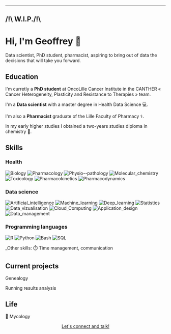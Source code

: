 <!--
**pawlakG/pawlakG** is a ✨ _special_ ✨ repository because its `README.md` (this file) appears on your GitHub profile.

Here are some ideas to get you started:

- 🔭 I’m currently working on ...
- 🌱 I’m currently learning ...
- 👯 I’m looking to collaborate on ...
- 🤔 I’m looking for help with ...
- 💬 Ask me about ...
- 📫 How to reach me: ...
- 😄 Pronouns: ...
- ⚡ Fun fact: ...
-->

---
/!\ W.I.P./!\
---

# Hi, I'm Geoffrey :wave:

Data scientist, PhD student, pharmacist, aspiring to bring out of data the decisions that will take you forward.


## Education

I'm curretly a **PhD student** at OncoLille Cancer Institute in the CANTHER « Cancer Heterogeneity, Plasticity and Resistance to Therapies » team.

I'm a **Data scientist** with a master degree in Health Data Science 💻.


I'm also a **Pharmacist** graduate of the Lille Faculty of Pharmacy ⚕️. 


In my early higher studies I obtained a two-years studies diploma in chemistry 🥼.



## Skills

### Health

![Biology](https://img.shields.io/badge/Biology-e62314?style=flat)
![Pharmacology](https://img.shields.io/badge/Pharmacology-e83715?style=flat)
![Physio--pathology](https://img.shields.io/badge/Physio--pathology-ea4c15?style=flat)
![Molecular_chemistry](https://img.shields.io/badge/Molecular_chemistry-ec6116?style=flat)
![Toxicology](https://img.shields.io/badge/Toxicology-ed7517?style=flat)
![Pharmacokinetics](https://img.shields.io/badge/Pharmacokinetics-ef8a17?style=flat)
![Pharmacodynamics](https://img.shields.io/badge/Pharmacodynamics-f19e18?style=flat)

### Data science

![Artificial_intelligence](https://img.shields.io/badge/Artificial_intelligence-b429f9?style=flat)
![Machine_learning](https://img.shields.io/badge/Machine_learning-9c43f8?style=flat)
![Deep_learning](https://img.shields.io/badge/Deep_learning-855df7?style=flat)
![Statistics](https://img.shields.io/badge/Statistics-6d77f6?style=flat)
![Data_vizualisation](https://img.shields.io/badge/Data_vizualisation-5591f5?style=flat)
![Cloud_Computing](https://img.shields.io/badge/Cloud_Computing-3eabf4?logo=googlecloud&style=flat)
![Application_design](https://img.shields.io/badge/Application_design-26c5f3?style=flat)
![Data_management](https://img.shields.io/badge/Data_management-28c7f5?style=flat)

### Programming languages


![R](https://img.shields.io/badge/R-276DC3?logo=r&logoColor=white&style=for-the-badge)
![Python](https://img.shields.io/badge/python-3776AB?logo=python&logoColor=white&style=for-the-badge)
![Bash](https://img.shields.io/badge/Bash-4EAA25?logo=gnubash&logoColor=white&style=for-the-badge)
![SQL](https://img.shields.io/badge/SQL-4479A1?logo=mysql&logoColor=white&style=for-the-badge)


_Other skills: ⏱️ Time management, communication

## Current projects

Genealogy

Running results analysis


## Life


🍄 Mycology



<p align="center">
        <a href="https://www.linkedin.com/in/geopaw/">Let's connect and talk!</a>
    </b>
</p>
